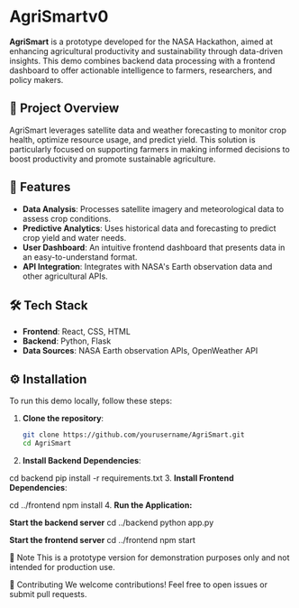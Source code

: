 # AgriSmartv0


**AgriSmart** is a prototype developed for the NASA Hackathon, aimed at enhancing agricultural productivity and sustainability through data-driven insights. This demo combines backend data processing with a frontend dashboard to offer actionable intelligence to farmers, researchers, and policy makers.

## 🌟 Project Overview

AgriSmart leverages satellite data and weather forecasting to monitor crop health, optimize resource usage, and predict yield. This solution is particularly focused on supporting farmers in making informed decisions to boost productivity and promote sustainable agriculture.

## 🚀 Features

- **Data Analysis**: Processes satellite imagery and meteorological data to assess crop conditions.
- **Predictive Analytics**: Uses historical data and forecasting to predict crop yield and water needs.
- **User Dashboard**: An intuitive frontend dashboard that presents data in an easy-to-understand format.
- **API Integration**: Integrates with NASA's Earth observation data and other agricultural APIs.

## 🛠️ Tech Stack

- **Frontend**: React, CSS, HTML
- **Backend**: Python, Flask
- **Data Sources**: NASA Earth observation APIs, OpenWeather API

## ⚙️ Installation

To run this demo locally, follow these steps:

1. **Clone the repository**:
   ```bash
   git clone https://github.com/yourusername/AgriSmart.git
   cd AgriSmart

2. **Install Backend Dependencies**:

cd backend
pip install -r requirements.txt
3. **Install Frontend Dependencies**:

cd ../frontend
npm install
4. **Run the Application:**

**Start the backend server**
cd ../backend
python app.py

**Start the frontend server**
cd ../frontend
npm start

📌 Note
This is a prototype version for demonstration purposes only and not intended for production use.

🤝 Contributing
We welcome contributions! Feel free to open issues or submit pull requests.
